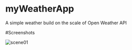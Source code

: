 # myWeatherApp
A simple weather build on the scale of Open Weather API

#Screenshots

![scene01](https://user-images.githubusercontent.com/21126965/43913860-de91df74-9c23-11e8-8b59-c7a517b06ef9.png)
